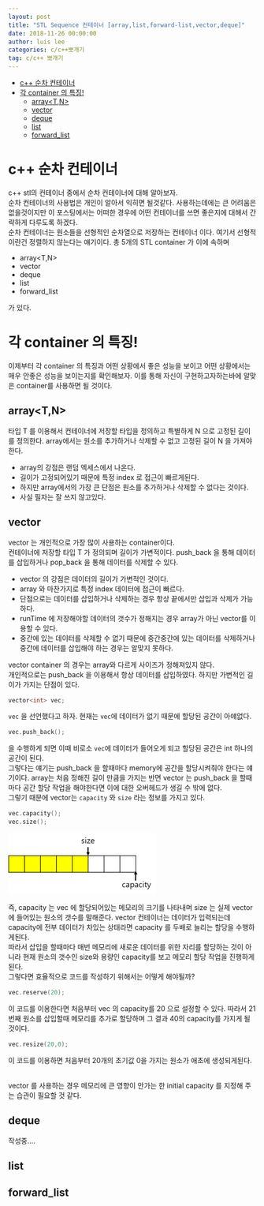 ```yaml
---
layout: post
title: "STL Sequence 컨테이너 [array,list,forward-list,vector,deque]"
date: 2018-11-26 00:00:00
author: luis lee
categories: c/c++뽀개기
tag: c/c++ 뽀개기
---
```


- [c++ 순차 컨테이너](#c-순차-컨테이너)
- [각 container 의 특징!](#각-container-의-특징)
  - [array<T,N>](#arraytn)
  - [vector<T>](#vectort)
  - [deque<T>](#dequet)
  - [list<T>](#listt)
  - [forward_list<T>](#forward_listt)

# c++ 순차 컨테이너

c++ stl의 컨테이너 중에서 순차 컨테이너에 대해 알아보자.<br>
순차 컨테이너의 사용법은 개인이 알아서 익히면 될것같다. 사용하는데에는 큰 어려움은 없을것이지만 이 포스팅에서는
어떠한 경우에 어떤 컨테이너를 쓰면 좋은지에 대해서 간략하게 다루도록 하겠다.<br>
순차 컨테이너는 원소들을 선형적인 순차열으로 저장하는 컨테이너 이다.
여기서 선형적이란건 정렬하지 않는다는 얘기이다. 총 5개의 STL container 가 이에 속하며

- array<T,N>
- vector<T>
- deque<T>
- list<T>
- forward_list<T>

가 있다.

# 각 container 의 특징!

이제부터 각 container 의 특징과 어떤 상황에서 좋은 성능을 보이고 어떤 상황에서는 매우 안좋은 성능을 보이는지를 확인해보자.
이를 통해 자신이 구현하고자하는바에 알맞은 container를 사용하면 될 것이다.

## array<T,N>

타입 T 를 이용해서 컨테이너에 저장할 타입을 정의하고 특별하게 N 으로 고정된 길이를 정의한다.
array에서는 원소를 추가하거나 삭제할 수 없고 고정된 길이 N 을 가져야한다.<br>

- array의 강점은 랜덤 엑세스에서 나온다.
- 길이가 고정되어있기 때문에 특정 index 로 접근이 빠르게된다.
- 하지만 array에서의 가장 큰 단점은 원소를 추가하거나 삭제할 수 없다는 것이다.
- 사실 필자는 잘 쓰지 않고있다.

## vector<T>

vector 는 개인적으로 가장 많이 사용하는 container이다. <br>
컨테이너에 저장할 타입 T 가 정의되며 길이가 가변적이다. push_back 을 통해 데이터를 삽입하거나 pop_back 을 통해 데이터를 삭제할 수 있다.

- vector 의 강점은 데이터의 길이가 가변적인 것이다.
- array 와 마찬가지로 특정 index 데이터에 접근이 빠르다.
- 단점으로는 데이터를 삽입하거나 삭제하는 경우 항상 끝에서만 삽입과 삭제가 가능하다.
- runTime 에 저장해야할 데이터의 갯수가 정해지는 경우 array가 아닌 vector를 이용할 수 있다.
- 중간에 있는 데이터를 삭제할 수 없기 때문에 중간중간에 있는 데이터를 삭제하거나 중간에 데이터를 삽입해야 하는 경우는 알맞지 못하다.

vector container 의 경우는 array와 다르게 사이즈가 정해져있지 않다.<br>
개인적으로는 push_back 을 이용해서 항상 데이터를 삽입하였다. 하지만 가변적인 길이가 가지는 단점이 있다.<br>

```c
vector<int> vec;
```

`vec` 을 선언했다고 하자. 현재는 `vec`에 데이터가 없기 때문에 할당된 공간이 아얘없다.

```c
vec.push_back();
```

을 수행하게 되면 이때 비로소 `vec`에 데이터가 들어오게 되고 할당된 공간은 int 하나의 공간이 된다.
<br>
그렇다는 얘기는 push_back 을 할때마다 memory에 공간을 할당시켜줘야 한다는 얘기이다. array는 처음 정해진 길이 만큼을 가지는 반면
vector 는 push_back 을 할때마다 공간 할당 작업을 해야한다면 이에 대한 오버헤드가 생길 수 밖에 없다.
<br>
그렇기 때문에 vector는 `capacity` 와 `size` 라는 정보를 가지고 있다.

```c
vec.capacity();
vec.size();
```

![](./img/cap_size.png)

즉, capacity 는 vec 에 할당되어있는 메모리의 크기를 나타내며 size 는 실제 vector 에 들어있는 원소의 갯수를 말해준다.
vector 컨테이너는 데이터가 입력되는데 capacity에 전부 데이터가 차있는 상태라면 capacity 를 두배로 늘리는 할당을 수행하게된다.
<br>
따라서 삽입을 할때마다 매번 메모리에 새로운 데이터를 위한 자리를 할당하는 것이 아니라 현재 원소의 갯수인 size와 용량인 capacity를 보고
메모리 할당 작업을 진행하게 된다.
<br>그렇다면 효율적으로 코드를 작성하기 위해서는 어떻게 해야될까?

```c
vec.reserve(20);
```

이 코드를 이용한다면 처음부터 vec 의 capacity를 20 으로 설정할 수 있다.
따라서 21번째 원소를 삽입할때 메모리를 추가로 할당하며 그 결과 40의 capacity를 가지게 될 것이다.

```c
vec.resize(20,0);
```

이 코드를 이용하면 처음부터 20개의 초기값 0을 가지는 원소가 애초에 생성되게된다.

<br>
vector 를 사용하는 경우 메모리에 큰 영향이 안가는 한 initial capacity 를 지정해 주는 습관이 필요할 것 같다.

## deque<T>

작성중....

## list<T>

## forward_list<T>
